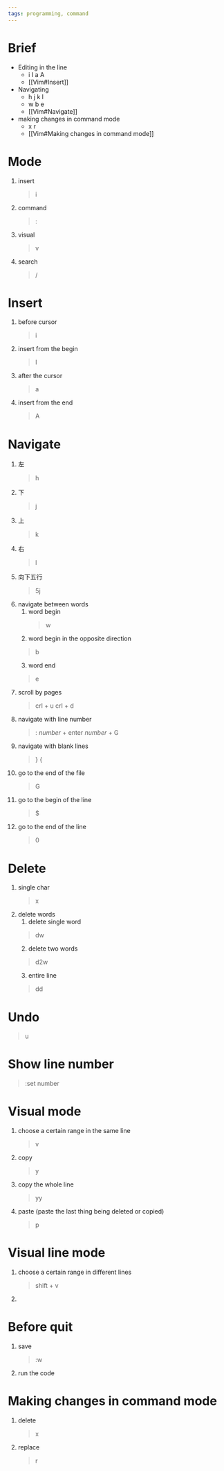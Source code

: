 ```yaml
---
tags: programming, command
---
```

# Brief
- Editing in the line
	- i I a A
	- [[Vim#Insert]]
- Navigating
	- h j k l
	- w b e
	- [[Vim#Navigate]]
- making changes in command mode
	- x r
	- [[Vim#Making changes in command mode]]


# Mode
1.  insert
	> i
2. command
	> :
3. visual
	> v
4. search
	> /

# Insert
1. before cursor
	> i
2. insert from the begin
	> I
3. after the cursor
	> a
4. insert from the end
	> A
# Navigate
1. 左 
	> h
2. 下
	> j
3. 上
	> k
4. 右
	> l
5. 向下五行
	> 5j
6. navigate between words
	1. word begin
		> w
	2. word begin in the opposite direction 
	  > b
	3. word end
	  > e
7. scroll by pages
	> crl + u
	> crl + d 
8. navigate with line number
	> : *number* + enter
	> *number* + G
9. navigate with blank lines
	> }
	> {
10. go to the end of the file
	> G
11. go to the begin of the line 
	> $
12. go to the end of the line
	> 0

# Delete
1. single char
	> x
2. delete words
	1. delete single word 
	  > dw
	2. delete two words
	  > d2w
	3. entire line
	  > dd


# Undo 
> u

# Show line number
> :set number



# Visual mode 
1. choose a certain range in the same line
 	> v
2. copy
	> y
3. copy the whole line
	> yy
1. paste (paste the last thing being deleted or copied)
	> p

# Visual line mode
1. choose a certain range in different lines
	> shift + v
2. 

# Before quit
1. save
	> :w
2. run the code

# Making changes in command mode
1. delete
	> x
2. replace
	> r
